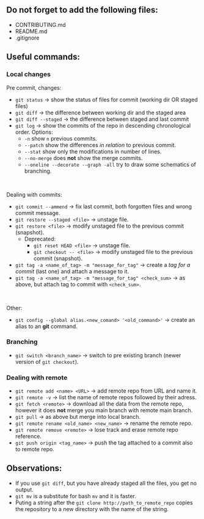 ## Do not forget to add the following files:

* CONTRIBUTING.md
* README.md
* .gitignore

## Useful commands:

### Local changes

Pre commit, changes:
* `git status` -> show the status of files for commit (working dir OR staged files)
* `git diff` -> the difference between working dir and the staged area
* `git diff --staged` -> the difference between staged and last commit
* `git log` -> show the commits of the repo in descending chronological order. Options:
    * `-n` show `n` previous commits. 
    * `--patch` show the differences *in relation* to previous commit.
    * `--stat` show only the modifications in number of lines. 
    * `--no-merge` does **not** show the merge commits.
    * `--oneline --decorate --graph -all` try to draw some schematics of branching.

<br />

Dealing with commits:
* `git commit --ammend` -> fix last commit, both forgotten files and wrong commit message.
* `git restore --staged <file>` -> unstage file.
* `git restore <file>` -> modify unstaged file to the previous commit (snapshot). 
    * Deprecated:
        * `git reset HEAD <file>` -> unstage file.
        * `git checkout -- <file>` -> modify unstaged file to the previous commit (snapshot).
* `git tag -a <name_of_tag> -m "message_for_tag"` -> create a *tag for a commit* (last one) and attach a message to it. 
* `git tag -a <name_of_tag> -m "message_for_tag" <check_sum>` -> as above, but attach tag to commit with `<check_sum>`.

<br />

Other:
* `git config --global alias.<new_comand> '<old_command>'` -> create an alias to an **git** command.

### Branching

* `git switch <branch_name>` -> switch to pre existing branch (newer version of `git checkout`).

### Dealing with remote

* `git remote add <name> <URL>` -> add remote repo from URL and name it.
* `git remote -v` -> list the name of remote repos followed by their adress.
* `git fetch <remote>` -> download all the data from the remote repo, however it does **not** merge you main branch with remote main branch.
* `git pull` -> as above but merge into local branch. 
* `git remote rename <old_name> <new_name>` -> rename the remote repo.
* `git remote remove <remote>` -> lose track and erase remote repo reference. 
* `git push origin <tag_name>` -> push the tag attached to a commit also to remote repo.

## Observations:

* If you use `git diff`, but you have already staged all the files, you get no output.
* `git mv` is a substitute for bash `mv` and it is faster.
* Puting a string after the `git clone http://path_to_remote_repo` copies the repository to a new directory with the name of the string.



